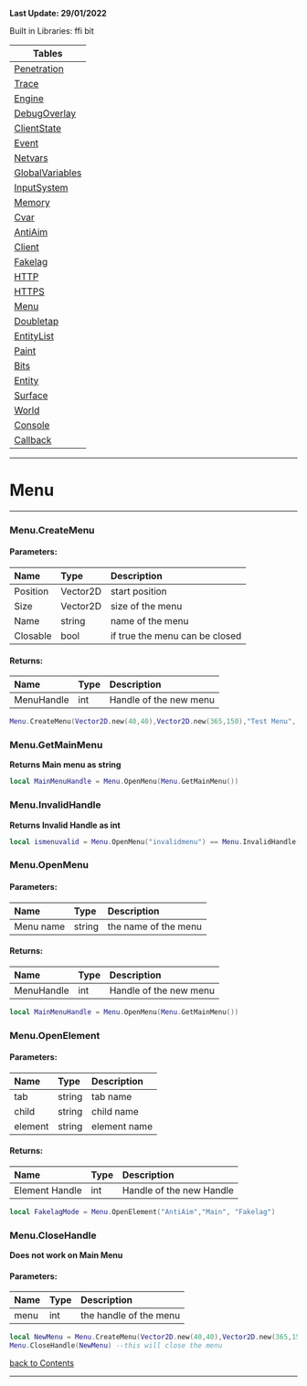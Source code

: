 **Last Update: 29/01/2022**


Built in Libraries: ffi bit

<a name="-1"></a>

|Tables|
|--------|
|[Penetration](#0)| 
|[Trace](#1)| 
|[Engine](#2)| 
|[DebugOverlay](#3)| 
|[ClientState](#4)| 
|[Event](#5)| 
|[Netvars](#6)| 
|[GlobalVariables](#7)| 
|[InputSystem](#8)| 
|[Memory](#9)| 
|[Cvar](#10)| 
|[AntiAim](#11)| 
|[Client](#12)| 
|[Fakelag](#13)| 
|[HTTP](#14)|
|[HTTPS](#15)|
|[Menu](#16)|
|[Doubletap](#17)|
|[EntityList](#18)|
|[Paint](#19)|
|[Bits](#20)|
|[Entity](#21)|
|[Surface](#22)|
|[World](#23)|
|[Console](#24)|
|[Callback](#25)|

---

# <a name="0"></a>Menu
---

### Menu.CreateMenu


#### Parameters:

| Name | Type | Description |
| :--- | :--- | :--- |
| Position | Vector2D | start position |
| Size | Vector2D | size of the menu |
| Name | string | name of the menu |
| Closable | bool | if true the menu can be closed |

#### Returns:

| Name | Type | Description |
| :--- | :--- | :--- |
| MenuHandle | int | Handle of the new menu |


```lua
Menu.CreateMenu(Vector2D.new(40,40),Vector2D.new(365,150),"Test Menu", true)
```

### Menu.GetMainMenu

**Returns Main menu as string**

```lua
local MainMenuHandle = Menu.OpenMenu(Menu.GetMainMenu())
```

### Menu.InvalidHandle

**Returns Invalid Handle as int**

```lua
local ismenuvalid = Menu.OpenMenu("invalidmenu") == Menu.InvalidHandle() --will be true since the menu we are trying to open doesnt exist
```

### Menu.OpenMenu


#### Parameters:

| Name | Type | Description |
| :--- | :--- | :--- |
| Menu name | string | the name of the menu |

#### Returns:

| Name | Type | Description |
| :--- | :--- | :--- |
| MenuHandle | int | Handle of the new menu |


```lua
local MainMenuHandle = Menu.OpenMenu(Menu.GetMainMenu())
```

### Menu.OpenElement


#### Parameters:

| Name | Type | Description |
| :--- | :--- | :--- |
| tab | string | tab name |
| child | string | child name |
| element | string | element name |

#### Returns:

| Name | Type | Description |
| :--- | :--- | :--- |
| Element Handle | int | Handle of the new Handle |

```lua
local FakelagMode = Menu.OpenElement("AntiAim","Main", "Fakelag")
```

### Menu.CloseHandle

**Does not work on Main Menu**

#### Parameters:

| Name | Type | Description |
| :--- | :--- | :--- |
| menu | int | the handle of the menu |



```lua
local NewMenu = Menu.CreateMenu(Vector2D.new(40,40),Vector2D.new(365,150),"TestMenu", true) --this creates the new menu
Menu.CloseHandle(NewMenu) --this will close the menu
```



[back to Contents](#-1)

---
